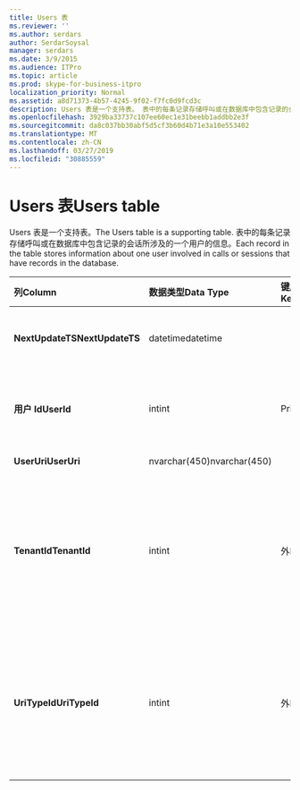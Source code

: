 ```yaml
---
title: Users 表
ms.reviewer: ''
ms.author: serdars
author: SerdarSoysal
manager: serdars
ms.date: 3/9/2015
ms.audience: ITPro
ms.topic: article
ms.prod: skype-for-business-itpro
localization_priority: Normal
ms.assetid: a8d71373-4b57-4245-9f02-f7fc0d9fcd3c
description: Users 表是一个支持表。 表中的每条记录存储呼叫或在数据库中包含记录的会话所涉及的一个用户的信息。
ms.openlocfilehash: 3929ba33737c107ee60ec1e31beebb1addbb2e3f
ms.sourcegitcommit: da8c037bb30abf5d5cf3b60d4b71e3a10e553402
ms.translationtype: MT
ms.contentlocale: zh-CN
ms.lasthandoff: 03/27/2019
ms.locfileid: "30885559"
---
```

# <a name="users-table"></a><span data-ttu-id="6c1b2-104">Users 表</span><span class="sxs-lookup"><span data-stu-id="6c1b2-104">Users table</span></span>
 
<span data-ttu-id="6c1b2-105">Users 表是一个支持表。</span><span class="sxs-lookup"><span data-stu-id="6c1b2-105">The Users table is a supporting table.</span></span> <span data-ttu-id="6c1b2-106">表中的每条记录存储呼叫或在数据库中包含记录的会话所涉及的一个用户的信息。</span><span class="sxs-lookup"><span data-stu-id="6c1b2-106">Each record in the table stores information about one user involved in calls or sessions that have records in the database.</span></span>
  
|<span data-ttu-id="6c1b2-107">**列**</span><span class="sxs-lookup"><span data-stu-id="6c1b2-107">**Column**</span></span>|<span data-ttu-id="6c1b2-108">**数据类型**</span><span class="sxs-lookup"><span data-stu-id="6c1b2-108">**Data Type**</span></span>|<span data-ttu-id="6c1b2-109">**键/索引**</span><span class="sxs-lookup"><span data-stu-id="6c1b2-109">**Key/Index**</span></span>|<span data-ttu-id="6c1b2-110">**详细信息**</span><span class="sxs-lookup"><span data-stu-id="6c1b2-110">**Details**</span></span>|
|:-----|:-----|:-----|:-----|
|<span data-ttu-id="6c1b2-111">**NextUpdateTS**</span><span class="sxs-lookup"><span data-stu-id="6c1b2-111">**NextUpdateTS**</span></span> <br/> |<span data-ttu-id="6c1b2-112">datetime</span><span class="sxs-lookup"><span data-stu-id="6c1b2-112">datetime</span></span>  <br/> ||<span data-ttu-id="6c1b2-113">供内部使用的时间戳。</span><span class="sxs-lookup"><span data-stu-id="6c1b2-113">Time stamp for internal use.</span></span>  <br/> |
|<span data-ttu-id="6c1b2-114">**用户 Id**</span><span class="sxs-lookup"><span data-stu-id="6c1b2-114">**UserId**</span></span> <br/> |<span data-ttu-id="6c1b2-115">int</span><span class="sxs-lookup"><span data-stu-id="6c1b2-115">int</span></span>  <br/> |<span data-ttu-id="6c1b2-116">Primary</span><span class="sxs-lookup"><span data-stu-id="6c1b2-116">Primary</span></span>  <br/> |<span data-ttu-id="6c1b2-117">标识此用户的唯一编号。</span><span class="sxs-lookup"><span data-stu-id="6c1b2-117">Unique number identifying this user.</span></span>  <br/> |
|<span data-ttu-id="6c1b2-118">**UserUri**</span><span class="sxs-lookup"><span data-stu-id="6c1b2-118">**UserUri**</span></span> <br/> |<span data-ttu-id="6c1b2-119">nvarchar(450)</span><span class="sxs-lookup"><span data-stu-id="6c1b2-119">nvarchar(450)</span></span>  <br/> | <br/> |<span data-ttu-id="6c1b2-120">用户 URI。</span><span class="sxs-lookup"><span data-stu-id="6c1b2-120">User URI.</span></span>  <br/> |
|<span data-ttu-id="6c1b2-121">**TenantId**</span><span class="sxs-lookup"><span data-stu-id="6c1b2-121">**TenantId**</span></span> <br/> |<span data-ttu-id="6c1b2-122">int</span><span class="sxs-lookup"><span data-stu-id="6c1b2-122">int</span></span>  <br/> |<span data-ttu-id="6c1b2-123">外</span><span class="sxs-lookup"><span data-stu-id="6c1b2-123">Foreign</span></span>  <br/> |<span data-ttu-id="6c1b2-124">此用户的租户 id。</span><span class="sxs-lookup"><span data-stu-id="6c1b2-124">This user's Tenant ID.</span></span> <span data-ttu-id="6c1b2-125">请参阅[Tenants 表](tenants.md)的详细信息。</span><span class="sxs-lookup"><span data-stu-id="6c1b2-125">See the [Tenants table](tenants.md) for more information.</span></span> <br/> |
|<span data-ttu-id="6c1b2-126">**UriTypeId**</span><span class="sxs-lookup"><span data-stu-id="6c1b2-126">**UriTypeId**</span></span> <br/> |<span data-ttu-id="6c1b2-127">int</span><span class="sxs-lookup"><span data-stu-id="6c1b2-127">int</span></span>  <br/> |<span data-ttu-id="6c1b2-128">外</span><span class="sxs-lookup"><span data-stu-id="6c1b2-128">Foreign</span></span>  <br/> |<span data-ttu-id="6c1b2-129">此用户的 URI 类型。</span><span class="sxs-lookup"><span data-stu-id="6c1b2-129">This user's URI type.</span></span> <span data-ttu-id="6c1b2-130">请参阅[UriTypes 表](uritypes.md)的详细信息。</span><span class="sxs-lookup"><span data-stu-id="6c1b2-130">See the [UriTypes table](uritypes.md) for more information.</span></span> <br/> |
   


